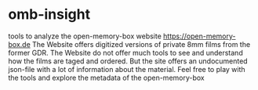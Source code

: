 # omb-insight
tools to analyze the open-memory-box website
https://open-memory-box.de
The Website offers digitized versions of private 8mm films from the former GDR.
The Website do not offer much tools to see and understand how the films are taged and ordered. 
But the site offers an undocumented json-file with a lot of information about the material.
Feel free to play with the tools and explore the metadata of the open-memory-box
